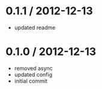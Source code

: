 
0.1.1 / 2012-12-13 
==================

  * updated readme

0.1.0 / 2012-12-13 
==================

  * removed async
  * updated config
  * initial commit
